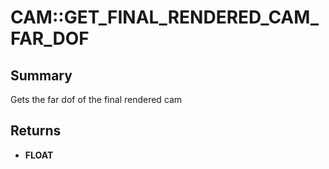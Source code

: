 # CAM::GET_FINAL_RENDERED_CAM_FAR_DOF

## Summary
Gets the far dof of the final rendered cam

## Returns
* **FLOAT**